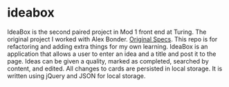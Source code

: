 # ideabox


IdeaBox is the second paired project in Mod 1 front end at Turing. The original project I worked with Alex Bonder. [Original Specs](http://frontend.turing.io/projects/ideabox.html). This repo is for refactoring and adding extra things for my own learning.
IdeaBox is an application that allows a user to enter an idea and a title and post it to the page. Ideas can be given a quality, marked as completed, searched by content, and edited. All changes to cards are persisted in local storage. It is written using jQuery and JSON for local storage.
